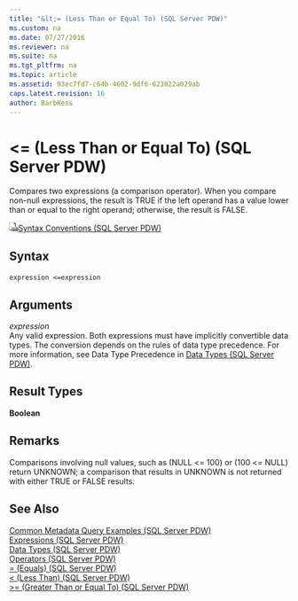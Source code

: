 ```yaml
---
title: "&lt;= (Less Than or Equal To) (SQL Server PDW)"
ms.custom: na
ms.date: 07/27/2016
ms.reviewer: na
ms.suite: na
ms.tgt_pltfrm: na
ms.topic: article
ms.assetid: 93ec7fd7-c64b-4602-9df6-623822a029ab
caps.latest.revision: 16
author: BarbKess
---
```

# &lt;= (Less Than or Equal To) (SQL Server PDW)
Compares two expressions (a comparison operator). When you compare non-null expressions, the result is TRUE if the left operand has a value lower than or equal to the right operand; otherwise, the result is FALSE.  
  
![Topic link icon](../../mpp/sqlpdw/media/Topic_Link.gif "Topic_Link")[Syntax Conventions &#40;SQL Server PDW&#41;](../../mpp/sqlpdw/syntax-conventions-sql-server-pdw.md)  
  
## Syntax  
  
```  
expression <=expression  
```  
  
## Arguments  
*expression*  
Any valid expression. Both expressions must have implicitly convertible data types. The conversion depends on the rules of data type precedence. For more information, see Data Type Precedence in [Data Types &#40;SQL Server PDW&#41;](../../mpp/sqlpdw/data-types-sql-server-pdw.md).  
  
## Result Types  
**Boolean**  
  
## Remarks  
Comparisons involving null values, such as (NULL <= 100) or (100 <= NULL) return UNKNOWN; a comparison that results in UNKNOWN is not returned with either TRUE or FALSE results.  
  
## See Also  
[Common Metadata Query Examples &#40;SQL Server PDW&#41;](../../mpp/sqlpdw/common-metadata-query-examples-sql-server-pdw.md)  
[Expressions &#40;SQL Server PDW&#41;](../../mpp/sqlpdw/expressions-sql-server-pdw.md)  
[Data Types &#40;SQL Server PDW&#41;](../../mpp/sqlpdw/data-types-sql-server-pdw.md)  
[Operators &#40;SQL Server PDW&#41;](../../mpp/sqlpdw/operators-sql-server-pdw.md)  
[= &#40;Equals&#41; &#40;SQL Server PDW&#41;](../../mpp/sqlpdw/equals-sql-server-pdw.md)  
[&#60; &#40;Less Than&#41; &#40;SQL Server PDW&#41;](../../mpp/sqlpdw/less-than-sql-server-pdw.md)  
[&#62;= &#40;Greater Than or Equal To&#41; &#40;SQL Server PDW&#41;](../../mpp/sqlpdw/greater-than-or-equal-to-sql-server-pdw.md)  
  
